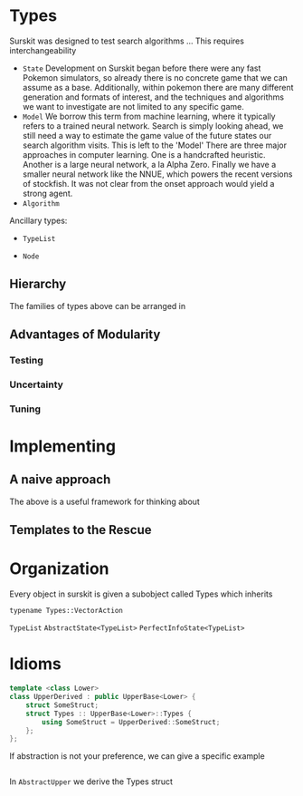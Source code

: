 
# Types

Surskit was designed to test search algorithms ... This requires interchangeability 

* `State`
Development on Surskit began before there were any fast Pokemon simulators, so already there is no concrete game that we can assume as a base. Additionally, within pokemon there are many different generation and formats of interest, and the techniques and algorithms we want to investigate are not limited to any specific game.
* `Model`
We borrow this term from machine learning, where it typically refers to a trained neural network.
Search is simply looking ahead, we still need a way to estimate the game value of the future states our search algorithm visits. This is left to the 'Model'
There are three major approaches in computer learning. One is a handcrafted heuristic. Another is a large neural network, a la Alpha Zero. Finally we have a smaller neural network like the NNUE, which powers the recent versions of stockfish. It was not clear from the onset approach would yield a strong agent.
* `Algorithm`

Ancillary types:
* `TypeList`

* `Node`

## Hierarchy

The families of types above can be arranged in 

## Advantages of Modularity

### Testing

### Uncertainty

### Tuning

# Implementing

## A naive approach

The above is a useful framework for thinking about

## Templates to the Rescue

# Organization

Every object in surskit is given a subobject called Types which inherits

`typename Types::VectorAction`

`TypeList`
`AbstractState<TypeList>`
`PerfectInfoState<TypeList>`


# Idioms


```cpp
template <class Lower>
class UpperDerived : public UpperBase<Lower> {
    struct SomeStruct;
    struct Types :: UpperBase<Lower>::Types {
        using SomeStruct = UpperDerived::SomeStruct;
    };
};
```
If abstraction is not your preference, we can give a specific example

```cpp
```
In `AbstractUpper` we derive the Types struct
